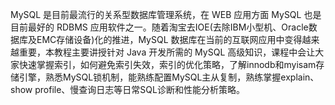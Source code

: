 MySQL 是目前最流行的关系型数据库管理系统，在 WEB 应用方面 MySQL 也是目前最好的 RDBMS 应用软件之一。随着淘宝去IOE(去除IBM小型机、Oracle数据库及EMC存储设备)化的推进，MySQL 数据库在当前的互联网应用中变得越来越重要，本教程主要讲授针对 Java 开发所需的 MySQL 高级知识，课程中会让大家快速掌握索引，如何避免索引失效，索引的优化策略，了解innodb和myisam存储引擎，熟悉MySQL锁机制，能熟练配置MySQL主从复制，熟练掌握explain、show profile、慢查询日志等日常SQL诊断和性能分析策略。